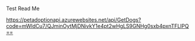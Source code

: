 Test Read Me

https://petadoptionapi.azurewebsites.net/api/GetDogs?code=mWldCu7/QJminOytMjDNivkY1e4pt2wHgLS9GNHg0sxb4pxnTFLlPQ==